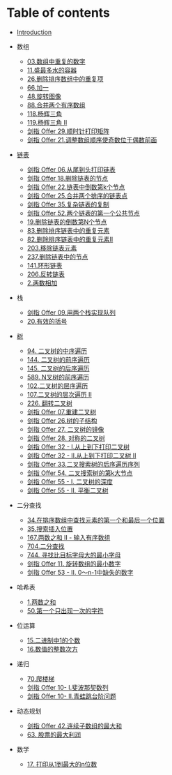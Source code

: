 # Table of contents

* [Introduction](README.md)

* 数组

  * [03.数组中重复的数字](array/03.shu-zu-zhong-zhong-fu-de-shu-zi-lcof.md)
  * [11.盛最多水的容器](array/11.container-with-most-water.md)
  * [26.删除排序数组中的重复项](array/26.remove-duplicates-from-sorted-array.md)
  * [66.加一](66.plus-one.md)
  * [48.旋转图像](array/48.rotate-image.md)
  * [88.合并两个有序数组](array/88.merge-sorted-array.md)
  * [118.杨辉三角](array/118.pascals-triangle.md)
  * [119.杨辉三角 II](array/119.pascals-triangle-ii.md)
  * [剑指 Offer 29.顺时针打印矩阵](tree/29.-shun-shi-zhen-da-yin-ju-zhen.md)
  * [剑指 Offer 21.调整数组顺序使奇数位于偶数前面](lcof/21.tiao-zheng-shu-zu-shun-xu-shi-qi-shu-wei-yu-ou-shu-qian-mian-lcof.md)

* [链表](linked-list/README.md)
  
  * [剑指 Offer 06.从尾到头打印链表](linked-list/06.cong-wei-dao-tou-da-yin-lian-biao.md)
  * [剑指 Offer 18.删除链表的节点](linked-list/18.shan-chu-lian-biao-de-jie-dian-lcof.md)
  * [剑指 Offer 22.链表中倒数第k个节点](linked-list/22.lian-biao-zhong-dao-shu-di-kge-jie-dian-lcof.md)
  * [剑指 Offer 25.合并两个排序的链表点](linked-list/25.he-bing-liang-ge-pai-xu-de-lian-biao.md)
  * [剑指 Offer 35.复杂链表的复制](linked-list/35.fu-za-lian-biao-de-fu-zhi-lcof.md)
  * [剑指 Offer 52.两个链表的第一个公共节点](linked-list/52.liang-ge-lian-biao-de-di-yi-ge-gong-gong-jie-dian-lcof.md)
  * [19.删除链表的倒数第N个节点](linked-list/19.remove-nth-node-from-end-of-list.md)
  * [83.删除排序链表中的重复元素](linked-list/83.remove-duplicates-from-sorted-list.md)
  * [82.删除排序链表中的重复元素II](linked-list/82.remove-duplicates-from-sorted-list-ii.md)
  * [203.移除链表元素](linked-list/203.-yi-chu-lian-biao-yuan-su.md)
  * [237.删除链表中的节点](linked-list/237.delete-node-in-a-linked-list.md)
  * [141.环形链表](linked-list/141.linked-list-cycle.md)
  * [206.反转链表](linked-list/206.reverse-linked-list.md)
  * [2.两数相加](2.add-two-numbers.md)
  
* 栈
  * [剑指 Offer 09.用两个栈实现队列](stack/9.yong-liang-ge-zhan-shi-xian-dui-lie-lcof.md)
  * [20.有效的括号](stack/20.valid-parentheses.md)
  
* [树](tree/README.md)
  * [94. 二叉树的中序遍历](tree/94.binary-tree-inorder-traversal.md)
  * [144. 二叉树的前序遍历](tree/144.binary-tree-preorder-traversal.md)
  * [145. 二叉树的后序遍历](tree/145.binary-tree-postorder-traversal.md)
  * [589. N叉树的前序遍历](tree/589.n-ary-tree-preorder-traversal.md)
  * [102.二叉树的层序遍历](tree/102.binary-tree-level-order-traversal.md)
  * [107.二叉树的层次遍历 II](tree/107.binary-tree-level-order-traversal-ii.md)
  * [226. 翻转二叉树](tree/226.invert-binary-tree.md)
  * [剑指 Offer 07.重建二叉树](tree/07.chong-jian-er-cha-shu-lcof.md)
  * [剑指 Offer 26.树的子结构](tree/26.shu-de-zi-jie-gou-lcof.md)
  * [剑指 Offer 27. 二叉树的镜像](tree/27.er-cha-shu-de-jing-xiang-lcof.md)
  * [剑指 Offer 28. 对称的二叉树](tree/28.dui-cheng-de-er-cha-shu-lcof.md)
  * [剑指 Offer 32 - I.从上到下打印二叉树](tree/32-i.cong-shang-dao-xia-da-yin-er-cha-shu-lcof.md)
  * [剑指 Offer 32 - II.从上到下打印二叉树 II](tree/32-ii.cong-shang-dao-xia-da-yin-er-cha-shu-ii-lcof.md)
  * [剑指 Offer 33.二叉搜索树的后序遍历序列](tree/33.er-cha-sou-suo-shu-de-hou-xu-bian-li-xu-lie-lcof.md)
  * [剑指 Offer 54. 二叉搜索树的第k大节点](tree/54.er-cha-sou-suo-shu-de-di-kda-jie-dian-lcof.md)
  * [剑指 Offer 55 - I. 二叉树的深度](tree/55-i.er-cha-shu-de-shen-du-lcof.md)
  * [剑指 Offer 55 - II. 平衡二叉树](tree/55-ii.ping-heng-er-cha-shu-lcof.md)
  
* 二分查找

  * [34.在排序数组中查找元素的第一个和最后一个位置](binary-search/34.find-first-and-last-position-of-element-in-sorted-array.md)
  * [35.搜索插入位置](binary-search/35.search-insert-position.md)
  * [167.两数之和 II - 输入有序数组](binary-search/167.two-sum-ii-input-array-is-sorted.md)
  * [704.二分查找](binary-search/704.binary-search.md)
  * [744. 寻找比目标字母大的最小字母](binary-search/744.find-smallest-letter-greater-than-target.md)
  * [剑指 Offer 11. 旋转数组的最小数字](binary-search/11.xuan-zhuan-shu-zu-de-zui-xiao-shu-zi-lcof.md)
  * [剑指 Offer 53 - II. 0～n-1中缺失的数字](binary-search/53-ii.que-shi-de-shu-zi-lcof.md)

* 哈希表

  * [1.两数之和](hash-table/1.two-sum.md)
  * [50.第一个只出现一次的字符](hash-table/50.di-yi-ge-zhi-chu-xian-yi-ci-de-zi-fu-lcof.md)

* 位运算

  * [15.二进制中1的个数](bit-manipulation/15.er-jin-zhi-zhong-1de-ge-shu-lcof.md)
  * [16.数值的整数次方](bit-manipulation/16.shu-zhi-de-zheng-shu-ci-fang-lcof.md)

* 递归

  * [70.爬楼梯](recursion/70.climbing-stairs.md)
  * [剑指 Offer 10- I.斐波那契数列](recursion/10-i.fei-bo-na-qi-shu-lie-lcof.md)
  * [剑指 Offer 10- II.青蛙跳台阶问题](recursion/10-ii.qing-wa-tiao-tai-jie-wen-ti-lcof.md)

* 动态规划

  * [剑指 Offer 42.连续子数组的最大和](dynamic-programming/42.lian-xu-zi-shu-zu-de-zui-da-he-lcof.md)
  * [63. 股票的最大利润](dynamic-programming/63.gu-piao-de-zui-da-li-run-lcof.md)

* 数学

  * [17. 打印从1到最大的n位数](math/17.da-yin-cong-1dao-zui-da-de-nwei-shu-lcof.md)

  



